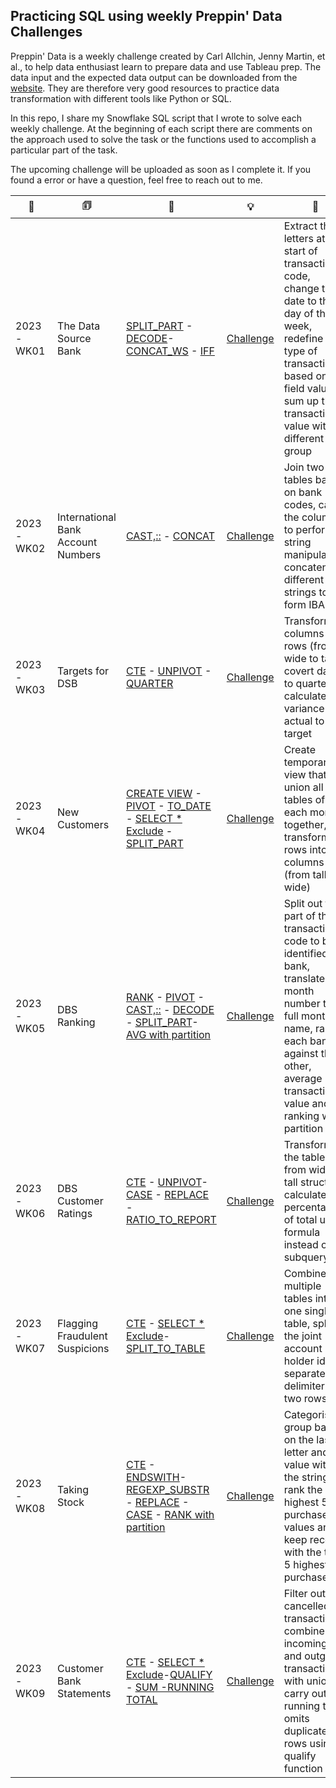 ## Practicing SQL using weekly Preppin' Data Challenges
Preppin' Data is a weekly challenge created by Carl Allchin, Jenny Martin, et al.,  to help data enthusiast learn to prepare data and use Tableau prep. The data input and the expected data output can be downloaded from the [website](https://preppindata.blogspot.com). They are therefore very good resources to practice data transformation with different tools like Python or SQL.

In this repo, I share my Snowflake SQL script that I wrote to solve each weekly challenge. At the beginning of each script there are comments on the approach used to solve the task or the functions used to accomplish a particular part of the task. 

The upcoming challenge will be uploaded as soon as I complete it. If you found a error or have a question, feel free to reach out to me.


| 📆        | 🗊                                 | 🔖                        | 💡                   | 📓                        |
| --------- | ------------------------------------------------ | ------------------------------------------------------------ | ----------------------------------------- | ------------------------------------------------------ |
| 2023-WK01 | The Data Source Bank                         | [SPLIT_PART](https://docs.snowflake.com/en/sql-reference/functions/split_part) - [DECODE](https://docs.snowflake.com/en/sql-reference/functions/decode)-  [CONCAT_WS](https://docs.snowflake.com/en/sql-reference/functions/concat_ws) - [IFF](https://docs.snowflake.com/en/sql-reference/functions/iff)    | [Challenge](https://preppindata.blogspot.com/2023/01/2023-week-1-data-source-bank.html)  | Extract the letters at the start of transaction code, change the date to the day of the week, redefine the type of transaction based on its field value, sum up the transaction value with different group                                                                 |
| 2023-WK02 | International Bank Account Numbers                         | [CAST,::](https://docs.snowflake.com/en/sql-reference/functions/cast) - [CONCAT](https://docs.snowflake.com/en/sql-reference/functions/concat)      | [Challenge](https://preppindata.blogspot.com/2023/01/2023-week-2-international-bank-account.html)  | Join two tables based on bank codes, cast the column to perform string manipulation, concatenate different strings to form IBAN |
| 2023-WK03 | Targets for DSB                         | [CTE](https://docs.snowflake.com/en/user-guide/queries-cte) - [UNPIVOT](https://docs.snowflake.com/en/sql-reference/constructs/unpivot) - [QUARTER](https://docs.snowflake.com/en/sql-reference/functions/year)     | [Challenge](https://preppindata.blogspot.com/2023/01/2023-week-3-targets-for-dsb.html)  | Transform columns into rows (from wide to tall), covert date to quarter, calculate variance of actual to target |
| 2023-WK04 | New Customers                         | [CREATE VIEW](https://docs.snowflake.com/en/sql-reference/sql/create-view) - [PIVOT](https://docs.snowflake.com/en/sql-reference/constructs/pivot) - [TO_DATE](https://docs.snowflake.com/en/sql-reference/functions/to_date) - [SELECT * Exclude](https://docs.snowflake.com/en/sql-reference/sql/select) - [SPLIT_PART](https://docs.snowflake.com/en/sql-reference/functions/split_part)   | [Challenge](https://preppindata.blogspot.com/2023/01/2023-week-4-new-customers.html)  | Create temporary view that union all 12 tables of each month together, transform rows into columns (from tall to wide) |
| 2023-WK05 | DBS Ranking                         | [RANK](https://docs.snowflake.com/en/sql-reference/functions/rank) - [PIVOT](https://docs.snowflake.com/en/sql-reference/constructs/pivot) - [CAST,::](https://docs.snowflake.com/en/sql-reference/functions/cast) - [DECODE](https://docs.snowflake.com/en/sql-reference/functions/decode) - [SPLIT_PART](https://docs.snowflake.com/en/sql-reference/functions/split_part)-[AVG with partition](https://docs.snowflake.com/en/sql-reference/functions/avg)         | [Challenge](https://preppindata.blogspot.com/2023/02/2023-week-5-dsb-ranking.html)  | Split out first part of the transaction code to be identified as bank, translate month number to full month name, rank each bank against the other, average transaction value and ranking with partition |
| 2023-WK06 | DBS Customer Ratings | [CTE](https://docs.snowflake.com/en/user-guide/queries-cte) - [UNPIVOT](https://docs.snowflake.com/en/sql-reference/constructs/unpivot)-[CASE](https://docs.snowflake.com/en/sql-reference/snowflake-scripting/case) - [REPLACE](https://docs.snowflake.com/en/sql-reference/functions/replace) - [RATIO_TO_REPORT](https://docs.snowflake.com/en/sql-reference/functions/ratio_to_report)     | [Challenge](https://preppindata.blogspot.com/2023/02/2023-week-6-dsb-customer-ratings.html)  | Transform the table from wide to tall structure, calculate the percentage of total using formula instead of subquery |
| 2023-WK07 | Flagging Fraudulent Suspicions | [CTE](https://docs.snowflake.com/en/user-guide/queries-cte) - [SELECT * Exclude](https://docs.snowflake.com/en/sql-reference/sql/select)-[SPLIT_TO_TABLE](https://docs.snowflake.com/en/sql-reference/functions/split_to_table)        | [Challenge](https://preppindata.blogspot.com/2023/02/2023-week-7-flagging-fraudulent.html)  | Combine multiple tables into one single table, splits the joint account holder id separated by delimiter into two rows |
| 2023-WK08 | Taking Stock | [CTE](https://docs.snowflake.com/en/user-guide/queries-cte) - [ENDSWITH](https://docs.snowflake.com/en/sql-reference/functions/endswith)-[REGEXP_SUBSTR](https://docs.snowflake.com/en/sql-reference/functions/regexp_substr) - [REPLACE](https://docs.snowflake.com/en/sql-reference/functions/replace) - [CASE](https://docs.snowflake.com/en/sql-reference/snowflake-scripting/case) - [RANK with partition](https://docs.snowflake.com/en/sql-reference/functions/rank)         | [Challenge](https://preppindata.blogspot.com/2023/02/2023-week-8-taking-stock.html)  | Categorise group based on the last letter and value within the string, rank the highest 5 purchase values and keep records with the top 5 highest purchase  |
| 2023-WK09 | Customer Bank Statements | [CTE](https://docs.snowflake.com/en/user-guide/queries-cte) - [SELECT * Exclude](https://docs.snowflake.com/en/sql-reference/sql/select)-[QUALIFY](https://docs.snowflake.com/en/sql-reference/constructs/qualify) - [SUM -RUNNING TOTAL](https://docs.snowflake.com/en/sql-reference/functions/sum)      | [Challenge](https://preppindata.blogspot.com/2023/03/2023-week-9-customer-bank-statements.html)  | Filter out cancelled transactions, combine incoming and outgoing transactions with union to carry out running total, omits duplicated rows using qualify function|
